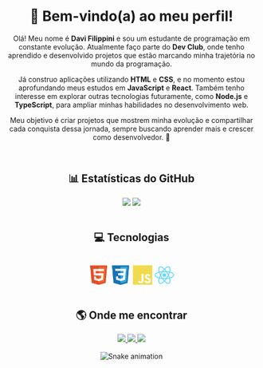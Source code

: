 <h1 align="center">👋 Bem-vindo(a) ao meu perfil!</h1>

<p align="center">
  Olá! Meu nome é <b>Davi Filippini</b> e sou um estudante de programação em constante evolução.  
  Atualmente faço parte do <b>Dev Club</b>, onde tenho aprendido e desenvolvido projetos que estão marcando minha trajetória no mundo da programação.  
</p>

<p align="center">
  Já construo aplicações utilizando <b>HTML</b> e <b>CSS</b>, e no momento estou aprofundando meus estudos em <b>JavaScript</b> e <b>React</b>.  
  Também tenho interesse em explorar outras tecnologias futuramente, como <b>Node.js</b> e <b>TypeScript</b>, para ampliar minhas habilidades no desenvolvimento web.  
</p>

<p align="center">
  Meu objetivo é criar projetos que mostrem minha evolução e compartilhar cada conquista dessa jornada, sempre buscando aprender mais e crescer como desenvolvedor. 🚀  
</p>

<br>

<h2 align="center">📊 Estatísticas do GitHub</h2>
<div align="center">
  <img height="160em" src="https://github-readme-stats.vercel.app/api?username=Davifilippini&show_icons=true&theme=radical&count_private=true" />
  <img height="160em" src="https://github-readme-stats.vercel.app/api/top-langs?username=Davifilippini&layout=compact&langs_count=7&theme=radical"/>
</div>

<br>

<h2 align="center">💻 Tecnologias</h2>
<div align="center" style="display: inline_block"><br>
  <img align="center" alt="HTML" height="40" width="40" src="https://raw.githubusercontent.com/devicons/devicon/master/icons/html5/html5-original.svg">
  <img align="center" alt="CSS" height="40" width="40" src="https://raw.githubusercontent.com/devicons/devicon/master/icons/css3/css3-original.svg">
  <img align="center" alt="JS" height="40" width="40" src="https://raw.githubusercontent.com/devicons/devicon/master/icons/javascript/javascript-plain.svg">
  <img align="center" alt="React" height="40" width="40" src="https://raw.githubusercontent.com/devicons/devicon/master/icons/react/react-original.svg">
</div>

<br>

<h2 align="center">🌎 Onde me encontrar</h2>
<div align="center"> 
  <a href="https://www.instagram.com/davi_filippini/" target="_blank">
    <img src="https://img.shields.io/badge/-Instagram-%23E4405F?style=for-the-badge&logo=instagram&logoColor=white">
  </a>
  <a href="mailto:davifilippini56@gmail.com">
    <img src="https://img.shields.io/badge/-Gmail-%23333?style=for-the-badge&logo=gmail&logoColor=white">
  </a>
  <a href="https://www.linkedin.com/in/davi-filippini-79358b201" target="_blank">
    <img src="https://img.shields.io/badge/-LinkedIn-%230077B5?style=for-the-badge&logo=linkedin&logoColor=white">
  </a> 
</div>

<br>

<div align="center">
  <img src="https://raw.githubusercontent.com/Davifilippini/Davifilippini/output/github-contribution-grid-snake.svg?v=1" alt="Snake animation"/>
</div>
